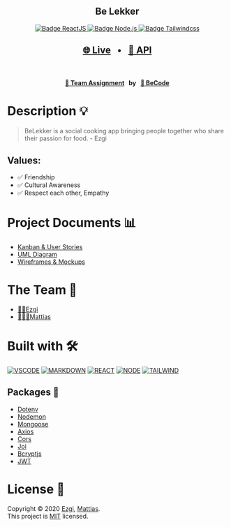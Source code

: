 <h2 align="center"><b>Be Lekker</b></h2>

<p align="center">
  <a href="https://reactjs.org/" target="_blank">
    <img alt="Badge ReactJS" src="https://img.shields.io/badge/REACT-yellow?style=flat&logo=react" />
  </a>
  <a href="https://nodejs.org/en/" target="_blank">
    <img alt="Badge Node.js" src="https://img.shields.io/badge/NODE-green?style=flat&logo=node.js" />
  </a>
  <a href="https://tailwindcss.com/" target="_blank">
    <img alt="Badge Tailwindcss" src="https://img.shields.io/badge/TAILWIND-blue?style=flat&logo=tailwind-css" />
  </a>
</p>

<h2 align="center">
  <a href="https://belekkerlive.netlify.app/" target="_blank">🌐 Live</a>
  <span>&nbsp;&nbsp;•&nbsp;&nbsp;</span>
  <a href="https://warm-wildwood-79594.herokuapp.com/" target="_blank">🤖 API</a>
</h2>
<br/>
<h4 align="center">
  <a href="https://github.com/becodeorg/gnt-yu-3-21/tree/master/3.The-Mountain/9.Final-Project" target="_blank"> 👥 Team Assignment</a>
  <span>&nbsp;&nbsp;by&nbsp;&nbsp;</span>
  <a href="https://becode.org/" target="_blank">🏫 BeCode</a>
</h4>

# Description 💡

> BeLekker is a social cooking app bringing people together who share their passion for food. - Ezgi

## Values:

- ✅ Friendship
- ✅ Cultural Awareness
- ✅ Respect each other, Empathy

# Project Documents 📊

- [Kanban & User Stories](https://www.notion.so/BeLekker-3821967e46e148e08f4e5b09cb888667)
- [UML Diagram](https://viewer.diagrams.net/?highlight=0000ff&edit=_blank&layers=1&nav=1&title=BeLekker.drawio#R7Vrbdto6EP0aHttlW9iYRxIgTVfaZEHac9o32RJYp8JiyeLWr698EbaxwyWByEkPL1ij%2B2zt0YykFrierW84nAdfGMK0ZRlo3QL9liV%2FNpB%2FsWSTSrpOJphyglKRmQvG5DfOhEYmXRCEo1JBwRgVZF4W%2BiwMsS9KMsg5W5WLTRgt9zqHU1wRjH1Iq9J%2FCBJBKnWtTi7%2FhMk0UD2bTjfNmUFVOJtJFEDEVgURGLTANWdMpF%2Bz9TWmsfKUXtJ6wydytwPjOBTHVJjiJRftcPb4iS0%2B%2Fxw5A8u2PsQV4maWkC6yGWejFRulAoykRrIk4yJgUxZCOsilV5wtQoTjfgyZysvcMTaXQlMK%2F8NCbDJ44UIwKQrEjGa5aZ9xR09OLhNFbMF9vGdG2fISkE%2Bx2Ddzc4uBXLyYzbDgG1mRYwoFWZYHAiPVkiqXK1p%2BZLo%2BQe%2BgRu0OleO9QmQpP6fxJ16TSJBwKgsuIsxVCY%2BrAkoih1CoVtPStqoS3N3f3H7d26B3qJOdVVJeA6uACDyewwSqlTQNZbwnhNJrRhlP6gIEsTvxpTwSnP3ChRzHd7E32fa3xFzg9f41UoVUVXAyJmamyM2Sq5zXpiJrUOC0Knf2RdB%2Bb9yzj%2BReRyf17GOoF%2BLVDutO59hocHM7fhyM9pHqMJfPSLPJBDt%2BLc1Qp%2BsZxnloZjeNZs57o1nnSJqZRj1Qr8OzzjE8qyPNx%2BH96MspO1Gl1QlnocAhSrsnSM6WhU9Trq6DU7e%2FA0wsL58LsMwydNPM1cEq6SKJf%2BPqH%2B0s9aOQ019nLSeJjUqEcrqFSnHyRzEvr5akNiXUzsJgFd0cpnBbJ4W7OiE1C4Dm8J4GqdlESC2dkKphnmiWv%2Ffubvu9x8GLzLIH%2FV9%2Fl1UGlm6rbJoVpWgzy1va7ufwlrQF5r8Sh623EMCoURYoTMKEUVWoKSXzCB%2BOFMqI78YNro%2Fr4wbPtdv2mbjTMXY8mprAwamhTvti1AHNoU7zPZr2sdufo5U71TOXSzIH2dhF7TrmuJYHHOdMu063zJx2WzdzbK3MeY7jqHHTcY5kDtBKnLpTlMN%2B47j3XfqMRn%2BvE%2FeMA22fYyQ1TSCNnn2Upts5tPU7hw2K2Q8yVSYeMCdy5pg3aN879jDO1sne7R3k%2F0BfHGi9Zrp66trzhXQ6duGPAjiPPxczmhYAV7FxI77EF3qYPrCIJPE56HtMCDYrFOhRMo0zBNsxmWwhKAmlm6Pu4s9kOUG3W7KcZtVwghq76VzKblrv7uZu%2B7bi4LW51uWtnl00wo41PSQ7HlOtIRlo0t70fjB1tWL69k4d3wKmXa2216xset%2FG8esG42F0P7y9i%2BO84WDQryB%2FUpyFCJeuQ%2Bp4rHCUB25nffqj%2F7bUqr4A6yGUgOmTOY5epsULqAw42lVWPYIYkuQ6qU%2Bkw8njlQi5SL52lHfSq5mXKK85ynKrLioY6lNMVuFDA5dVt5ma2t4dvoKmZDJ%2FiJzkFZ5zg8Ef)
- [Wireframes & Mockups](https://www.figma.com/file/pIICvXKdz1poACKG8mutFn/BeLekker?node-id=0%3A1)

# The Team 👥

- [👩🏽Ezgi](https://github.com/ezgihendrickx/)
- [👨🏼‍💻Mattias](https://github.com/WiseCoding/)

# Built with 🛠

[![VSCODE](https://img.shields.io/badge/VSCODE-black?style=flat&logo=visual-studio-code)](https://code.visualstudio.com/)
[![MARKDOWN](https://img.shields.io/badge/MARKDOWN-black?style=flat&logo=markdown)](https://www.markdownguide.org/)
[![REACT](https://img.shields.io/badge/REACT-yellow?style=flat&logo=react)](https://reactjs.org/)
[![NODE](https://img.shields.io/badge/NODE-green?style=flat&logo=node.js)](https://nodejs.org/en/)
[![TAILWIND](https://img.shields.io/badge/TAILWIND-blue?style=flat&logo=tailwind-css)](https://tailwindcss.com/)

## Packages 🧱

- [Dotenv](https://www.npmjs.com/package/dotenv)
- [Nodemon](https://nodemon.io/)
- [Mongoose](https://www.npmjs.com/package/mongoose)
- [Axios](https://www.npmjs.com/package/axios)
- [Cors](https://nodemon.io/)
- [Joi](https://www.npmjs.com/package/joi)
- [Bcryptjs](https://www.npmjs.com/package/bcryptjs)
- [JWT](https://www.npmjs.com/package/jsonwebtoken)

# License 📎

Copyright © 2020 [Ezgi](https://github.com/ezgihendrickx/), [Mattias](https://github.com/WiseCoding).<br />
This project is [MIT](https://github.com/ezgihendrickx/BeLekker/blob/main/LICENSE) licensed.
